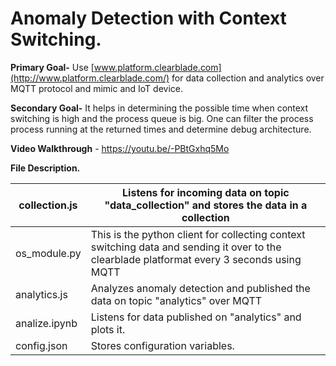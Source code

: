 # **Anomaly Detection with Context Switching.**

**Primary Goal-** Use [www.platform.clearblade.com](http://www.platform.clearblade.com/) for data collection and analytics over MQTT protocol and mimic and IoT device.

**Secondary Goal-** It helps in determining the possible time when context switching is high and the process queue is big. One can filter the process process running at the returned times and determine debug architecture.

**Video Walkthrough** - https://youtu.be/-PBtGxhq5Mo

**File Description.**

| collection.js | Listens for incoming data on topic &quot;data\_collection&quot; and stores the data in a collection |
| --- | --- |
| os\_module.py | This is the python client for collecting context switching data and sending it over to the clearblade platformat every 3 seconds using MQTT |
| analytics.js | Analyzes anomaly detection and published the data on topic &quot;analytics&quot; over MQTT |
| analize.ipynb | Listens for data published on &quot;analytics&quot; and plots it. |
| config.json | Stores configuration variables. |